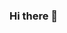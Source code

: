 ### Hi there 👋

<!--
**SamuelScar/SamuelScar** is a ✨ _special_ ✨ repository because its `README.md` (this file) appears on your GitHub profile.

Here are some ideas to get you started:
teste
- 🔭 I’m currently working on ...
- 🌱 I’m currently learning ...
- 👯 I’m looking to collaborate on ...
- 🤔 I’m looking for help with ...
- 💬 Ask me about ...
- 📫 How to reach me: ...
- 😄 Pronouns: ...
- ⚡ Fun fact: ...
-->
